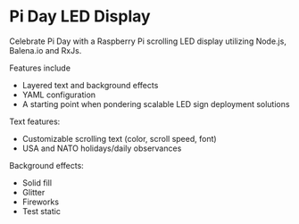 # Pi Day LED Display

Celebrate Pi Day with a Raspberry Pi scrolling LED display utilizing Node.js, Balena.io and RxJs.

Features include
- Layered text and background effects
- YAML configuration
- A starting point when pondering scalable LED sign deployment solutions

Text features:
- Customizable scrolling text (color, scroll speed, font)
- USA and NATO holidays/daily observances

Background effects:
- Solid fill
- Glitter
- Fireworks
- Test static
